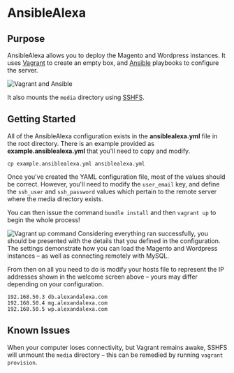 AnsibleAlexa
============

Purpose
---

AnsibleAlexa allows you to deploy the Magento and Wordpress instances. It uses <a href="http://www.vagrantup.com/" target="_blank">Vagrant</a> to create an empty box, and <a href="http://www.ansible.com/home" target="_blank">Ansible</a> playbooks to configure the server.

<img src="http://i.imgur.com/8JXQwdB.png" alt="Vagrant and Ansible" />

It also mounts the `media` directory using <a href="http://fuse.sourceforge.net/sshfs.html" target="_blank">SSHFS</a>.

Getting Started
---

All of the AnsibleAlexa configuration exists in the **ansiblealexa.yml** file in the root directory. There is an example provided as **example.ansiblealexa.yml** that you'll need to copy and modify.

`cp example.ansiblealexa.yml ansiblealexa.yml`

Once you've created the YAML configuration file, most of the values should be correct. However, you'll need to modify the `user_email` key, and define the `ssh_user` and `ssh_password` values which pertain to the remote server where the media directory exists.

You can then issue the command `bundle install` and then `vagrant up` to begin the whole process!

<img src="http://i.imgur.com/eKzKoll.png" alt="Vagrant up command" />
Considering everything ran successfully, you should be presented with the details that you defined in the configuration. The settings demonstrate how you can load the Magento and Wordpress instances &ndash; as well as connecting remotely with MySQL.

From then on all you need to do is modify your hosts file to represent the IP addresses shown in the welcome screen above &ndash; yours may differ depending on your configuration.

```
192.168.50.3 db.alexandalexa.com
192.168.50.4 mg.alexandalexa.com
192.168.50.5 wp.alexandalexa.com
```

Known Issues
---

When your computer loses connectivity, but Vagrant remains awake, SSHFS will unmount the `media` directory &ndash; this can be remedied by running `vagrant provision`.
